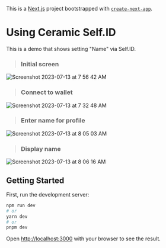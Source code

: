 This is a [Next.js](https://nextjs.org/) project bootstrapped with [`create-next-app`](https://github.com/vercel/next.js/tree/canary/packages/create-next-app).

# Using Ceramic Self.ID
This is a demo that shows setting "Name" via Self.ID.

>### Initial screen
![Screenshot 2023-07-13 at 7 56 42 AM](https://github.com/dclsamples/ceramic-tutorial/assets/1455542/2c4b25f8-2138-46ca-9cd7-fc4e1ba4e794)

>### Connect to wallet
![Screenshot 2023-07-13 at 7 32 48 AM](https://github.com/dclsamples/ceramic-tutorial/assets/1455542/974eca10-f1f4-49c2-b5fa-4bc3a9ddf4a1)

>### Enter name for profile
![Screenshot 2023-07-13 at 8 05 03 AM](https://github.com/dclsamples/ceramic-tutorial/assets/1455542/2fdf8b38-53b0-427d-9e1d-36925e5be0f9)

>### Display name
![Screenshot 2023-07-13 at 8 06 16 AM](https://github.com/dclsamples/ceramic-tutorial/assets/1455542/10a5e741-b746-4c18-ac5e-672206e27678)


## Getting Started

First, run the development server:

```bash
npm run dev
# or
yarn dev
# or
pnpm dev
```

Open [http://localhost:3000](http://localhost:3000) with your browser to see the result.

